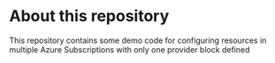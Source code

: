 # About this repository
This repository contains some demo code for configuring resources in multiple Azure Subscriptions with only one provider block defined

